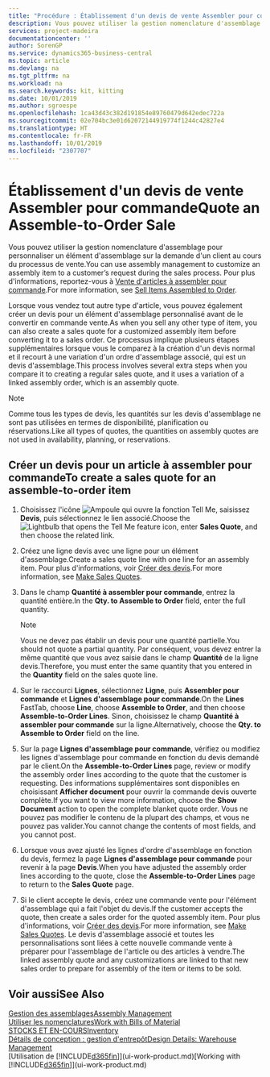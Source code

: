 ```yaml
---
title: "Procédure : Établissement d'un devis de vente Assembler pour commande | Microsoft Docs"
description: Vous pouvez utiliser la gestion nomenclature d'assemblage pour personnaliser un élément d'assemblage sur la demande d'un client au cours du processus de vente.
services: project-madeira
documentationcenter: ''
author: SorenGP
ms.service: dynamics365-business-central
ms.topic: article
ms.devlang: na
ms.tgt_pltfrm: na
ms.workload: na
ms.search.keywords: kit, kitting
ms.date: 10/01/2019
ms.author: sgroespe
ms.openlocfilehash: 1ca43d43c382d191854e89760479d642edec722a
ms.sourcegitcommit: 02e704bc3e01d62072144919774f1244c42827e4
ms.translationtype: HT
ms.contentlocale: fr-FR
ms.lasthandoff: 10/01/2019
ms.locfileid: "2307707"
---
```

# <a name="quote-an-assemble-to-order-sale"></a><span data-ttu-id="9d016-103">Établissement d'un devis de vente Assembler pour commande</span><span class="sxs-lookup"><span data-stu-id="9d016-103">Quote an Assemble-to-Order Sale</span></span>
<span data-ttu-id="9d016-104">Vous pouvez utiliser la gestion nomenclature d'assemblage pour personnaliser un élément d'assemblage sur la demande d'un client au cours du processus de vente.</span><span class="sxs-lookup"><span data-stu-id="9d016-104">You can use assembly management to customize an assembly item to a customer’s request during the sales process.</span></span> <span data-ttu-id="9d016-105">Pour plus d'informations, reportez-vous à [Vente d'articles à assembler pour commande](assembly-how-to-sell-items-assembled-to-order.md).</span><span class="sxs-lookup"><span data-stu-id="9d016-105">For more information, see [Sell Items Assembled to Order](assembly-how-to-sell-items-assembled-to-order.md).</span></span>  

<span data-ttu-id="9d016-106">Lorsque vous vendez tout autre type d'article, vous pouvez également créer un devis pour un élément d'assemblage personnalisé avant de le convertir en commande vente.</span><span class="sxs-lookup"><span data-stu-id="9d016-106">As when you sell any other type of item, you can also create a sales quote for a customized assembly item before converting it to a sales order.</span></span> <span data-ttu-id="9d016-107">Ce processus implique plusieurs étapes supplémentaires lorsque vous le comparez à la création d'un devis normal et il recourt à une variation d'un ordre d'assemblage associé, qui est un devis d'assemblage.</span><span class="sxs-lookup"><span data-stu-id="9d016-107">This process involves several extra steps when you compare it to creating a regular sales quote, and it uses a variation of a linked assembly order, which is an assembly quote.</span></span>

> [!NOTE]  
>  <span data-ttu-id="9d016-108">Comme tous les types de devis, les quantités sur les devis d'assemblage ne sont pas utilisées en termes de disponibilité, planification ou réservations.</span><span class="sxs-lookup"><span data-stu-id="9d016-108">Like all types of quotes, the quantities on assembly quotes are not used in availability, planning, or reservations.</span></span>  

## <a name="to-create-a-sales-quote-for-an-assemble-to-order-item"></a><span data-ttu-id="9d016-109">Créer un devis pour un article à assembler pour commande</span><span class="sxs-lookup"><span data-stu-id="9d016-109">To create a sales quote for an assemble-to-order item</span></span>  
1.  <span data-ttu-id="9d016-110">Choisissez l'icône ![Ampoule qui ouvre la fonction Tell Me](media/ui-search/search_small.png "Dites-moi ce que vous voulez faire"), saisissez **Devis**, puis sélectionnez le lien associé.</span><span class="sxs-lookup"><span data-stu-id="9d016-110">Choose the ![Lightbulb that opens the Tell Me feature](media/ui-search/search_small.png "Tell me what you want to do") icon, enter **Sales Quote**, and then choose the related link.</span></span>  
2.  <span data-ttu-id="9d016-111">Créez une ligne devis avec une ligne pour un élément d'assemblage.</span><span class="sxs-lookup"><span data-stu-id="9d016-111">Create a sales quote line with one line for an assembly item.</span></span> <span data-ttu-id="9d016-112">Pour plus d'informations, voir [Créer des devis](sales-how-make-offers.md).</span><span class="sxs-lookup"><span data-stu-id="9d016-112">For more information, see [Make Sales Quotes](sales-how-make-offers.md).</span></span>  
3.  <span data-ttu-id="9d016-113">Dans le champ **Quantité à assembler pour commande**, entrez la quantité entière.</span><span class="sxs-lookup"><span data-stu-id="9d016-113">In the **Qty. to Assemble to Order** field, enter the full quantity.</span></span>

    > [!NOTE]  
    >  <span data-ttu-id="9d016-114">Vous ne devez pas établir un devis pour une quantité partielle.</span><span class="sxs-lookup"><span data-stu-id="9d016-114">You should not quote a partial quantity.</span></span> <span data-ttu-id="9d016-115">Par conséquent, vous devez entrer la même quantité que vous avez saisie dans le champ **Quantité** de la ligne devis.</span><span class="sxs-lookup"><span data-stu-id="9d016-115">Therefore, you must enter the same quantity that you entered in the **Quantity** field on the sales quote line.</span></span>  

4.  <span data-ttu-id="9d016-116">Sur le raccourci **Lignes**, sélectionnez **Ligne**, puis **Assembler pour commande** et **Lignes d'assemblage pour commande**.</span><span class="sxs-lookup"><span data-stu-id="9d016-116">On the **Lines** FastTab, choose **Line**, choose **Assemble to Order**, and then choose **Assemble-to-Order Lines**.</span></span> <span data-ttu-id="9d016-117">Sinon, choisissez le champ **Quantité à assembler pour commande** sur la ligne.</span><span class="sxs-lookup"><span data-stu-id="9d016-117">Alternatively, choose the **Qty. to Assemble to Order** field on the line.</span></span>  
5.  <span data-ttu-id="9d016-118">Sur la page **Lignes d'assemblage pour commande**, vérifiez ou modifiez les lignes d'assemblage pour commande en fonction du devis demandé par le client.</span><span class="sxs-lookup"><span data-stu-id="9d016-118">On the **Assemble-to-Order Lines** page, review or modify the assembly order lines according to the quote that the customer is requesting.</span></span> <span data-ttu-id="9d016-119">Des informations supplémentaires sont disponibles en choisissant **Afficher document** pour ouvrir la commande devis ouverte complète.</span><span class="sxs-lookup"><span data-stu-id="9d016-119">If you want to view more information, choose the **Show Document** action to open the complete blanket quote order.</span></span> <span data-ttu-id="9d016-120">Vous ne pouvez pas modifier le contenu de la plupart des champs, et vous ne pouvez pas valider.</span><span class="sxs-lookup"><span data-stu-id="9d016-120">You cannot change the contents of most fields, and you cannot post.</span></span>  
6.  <span data-ttu-id="9d016-121">Lorsque vous avez ajusté les lignes d'ordre d'assemblage en fonction du devis, fermez la page **Lignes d'assemblage pour commande** pour revenir à la page **Devis**.</span><span class="sxs-lookup"><span data-stu-id="9d016-121">When you have adjusted the assembly order lines according to the quote, close the **Assemble-to-Order Lines** page to return to the **Sales Quote** page.</span></span>  
7.  <span data-ttu-id="9d016-122">Si le client accepte le devis, créez une commande vente pour l'élément d'assemblage qui a fait l'objet du devis.</span><span class="sxs-lookup"><span data-stu-id="9d016-122">If the customer accepts the quote, then create a sales order for the quoted assembly item.</span></span> <span data-ttu-id="9d016-123">Pour plus d'informations, voir [Créer des devis](sales-how-make-offers.md).</span><span class="sxs-lookup"><span data-stu-id="9d016-123">For more information, see [Make Sales Quotes](sales-how-make-offers.md).</span></span> <span data-ttu-id="9d016-124">Le devis d'assemblage associé et toutes les personnalisations sont liées à cette nouvelle commande vente à préparer pour l'assemblage de l'article ou des articles à vendre.</span><span class="sxs-lookup"><span data-stu-id="9d016-124">The linked assembly quote and any customizations are linked to that new sales order to prepare for assembly of the item or items to be sold.</span></span>  

## <a name="see-also"></a><span data-ttu-id="9d016-125">Voir aussi</span><span class="sxs-lookup"><span data-stu-id="9d016-125">See Also</span></span>  
[<span data-ttu-id="9d016-126">Gestion des assemblages</span><span class="sxs-lookup"><span data-stu-id="9d016-126">Assembly Management</span></span>](assembly-assemble-items.md)  
[<span data-ttu-id="9d016-127">Utiliser les nomenclatures</span><span class="sxs-lookup"><span data-stu-id="9d016-127">Work with Bills of Material</span></span>](inventory-how-work-BOMs.md)  
[<span data-ttu-id="9d016-128">STOCKS ET EN-COURS</span><span class="sxs-lookup"><span data-stu-id="9d016-128">Inventory</span></span>](inventory-manage-inventory.md)  
[<span data-ttu-id="9d016-129">Détails de conception : gestion d'entrepôt</span><span class="sxs-lookup"><span data-stu-id="9d016-129">Design Details: Warehouse Management</span></span>](design-details-warehouse-management.md)  
<span data-ttu-id="9d016-130">[Utilisation de [!INCLUDE[d365fin](includes/d365fin_md.md)]](ui-work-product.md)</span><span class="sxs-lookup"><span data-stu-id="9d016-130">[Working with [!INCLUDE[d365fin](includes/d365fin_md.md)]](ui-work-product.md)</span></span>
